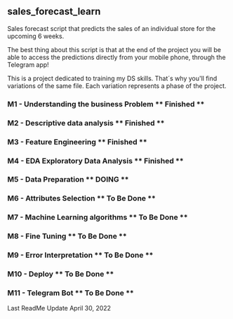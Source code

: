 ## sales_forecast_learn

Sales forecast script that predicts the sales of an individual store for the upcoming 6 weeks. 

The best thing about this script is that at the end of the project you will be able to access the predictions directly from your mobile phone, through the Telegram app!

This is a project dedicated to training my DS skills. That´s why you'll find variations of the same file. Each variation represents a phase of the project.

### M1 - Understanding the business Problem                     ** Finished **
### M2 - Descriptive data analysis                                          ** Finished **
### M3 - Feature Engineering                                                  ** Finished **
### M4 - EDA Exploratory Data Analysis                                ** Finished **
### M5 - Data Preparation                                                        ** DOING **
### M6 - Attributes Selection                                                   ** To Be Done **
### M7 - Machine Learning algorithms                                   ** To Be Done **
### M8 - Fine Tuning                                                                 ** To Be Done **
### M9 - Error Interpretation                                                    ** To Be Done **
### M10 - Deploy                                                                       ** To Be Done **
### M11 - Telegram Bot                                                             ** To Be Done **

Last ReadMe Update April 30, 2022